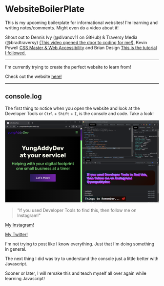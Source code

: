 # WebsiteBoilerPlate

This is my upcoming boilerplate for informational websites!
I'm learning and writing notes/comments. Might even do a video about it!

Shout out to Dennis Ivy (@divanov11 on GitHub) & Traversy Media (@bradtraversy) [(This video opened the door to coding for me!)](https://youtu.be/r_hYR53r61M), Kevin Powell [CSS Master & Web Accessibility](https://www.youtube.com/@KevinPowell) and Brian Design [This is the tutorial I followed.](https://youtu.be/3-2Pj5hxwrw)

***

I'm currently trying to create the perfect website to learn from!

Check out the website [here!](https://yungaddyboilerplate.netlify.app "See what I can do!")

***

## console.log

The first thing to notice when you open the website and look at the Developer Tools or `Ctrl` + `Shift` + `I`, is the console and code. Take a look!

![Console ScreenShot](/images/Screenshot_ConsoleMD.png "Screenshot of my Console")

> "If you used Developer Tools to find this, then follow me on Instagram!"

[My Instagram!](https://www.instagram.com/yungaddydev/ "@yungaddydev")

[My Twitter!](https://www.twitter.com/yungaddydev/ "@yungaddydev")

I'm not trying to post like I know everything. Just that I'm doing something in general.

The next thing I did was try to understand the console just a little better with Javascript.

Sooner or later, I will remake this and teach myself all over again while learning Javascript!
